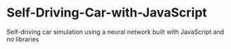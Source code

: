 # Self-Driving-Car-with-JavaScript
Self-driving car simulation using a neural network built with JavaScript and no libraries
